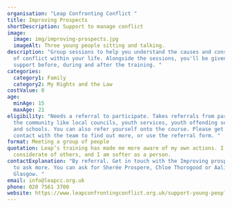 ```yaml
---
organisation: "Leap Confronting Conflict "
title: Improving Prospects
shortDescription: Support to manage conflict
image:
  image: img/improving-prospects.jpg
  imageAlt: Three young people sitting and talking.
description: "Group sessions to help you understand the causes and consequences
  of conflict within your life. Alongside the sessions, you'll be given 1-2-1
  support before, during and after the training. "
categories:
  category1: Family
  category2: My Rights and the Law
costValue: 0
age:
  minAge: 15
  maxAge: 21
eligibility: "Needs a referral to participate. Takes referrals from partners in
  the community like local councils, youth services, youth offending services
  and schools. You can also refer yourself onto the course. Please get in
  contact with the team to find out more, or use the referral form. "
format: Meeting a group of people
quotation: Leap’s training has made me more aware of my own actions. I am more
  considerate of others, and I am softer as a person.
contactExplanation: "By referral. Get in touch with the Improving prospects team
  to ask more. You can ask for Sherée Prospere, Chloe Thorogood or Aaliyah
  Glasgow. "
email: info@leapcc.org.uk
phone: 020 7561 3700
website: https://www.leapconfrontingconflict.org.uk/support-young-people
---
```

